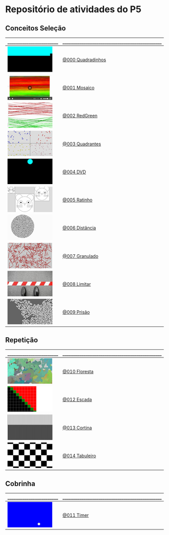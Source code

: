 # Repositório de atividades do P5

## Conceitos Seleção

\________________________ | \_______________________________________________
------------------------- | -----------------------
![_](.thumbs/000.jpg) | [@000 Quadradinhos](base/000/Readme.md#quadradinhos)
![_](.thumbs/001.jpg) | [@001 Mosaico](base/001/Readme.md#mosaico)
![_](.thumbs/002.jpg) | [@002 RedGreen](base/002/Readme.md#redgreen)
![_](.thumbs/003.jpg) | [@003 Quadrantes](base/003/Readme.md#quadrantes)
![_](.thumbs/004.jpg) | [@004 DVD](base/004/Readme.md#dvd)
![_](.thumbs/005.jpg) | [@005 Ratinho](base/005/Readme.md#ratinho)
![_](.thumbs/006.jpg) | [@006 Distância](base/006/Readme.md#distância)
![_](.thumbs/007.jpg) | [@007 Granulado](base/007/Readme.md#granulado)
![_](.thumbs/008.jpg) | [@008 Limitar](base/008/Readme.md#limitar)
![_](.thumbs/009.jpg) | [@009 Prisão](base/009/Readme.md#prisão)

## Repetição

\________________________ | \_______________________________________________
------------------------- | -----------------------
![_](.thumbs/010.jpg) | [@010 Floresta](base/010/Readme.md#floresta)
![_](.thumbs/012.jpg) | [@012 Escada](base/012/Readme.md#escada)
![_](.thumbs/013.jpg) | [@013 Cortina](base/013/Readme.md#cortina)
![_](.thumbs/014.jpg) | [@014 Tabuleiro](base/014/Readme.md#tabuleiro)

## Cobrinha

\________________________ | \_______________________________________________
------------------------- | -----------------------
![_](.thumbs/011.jpg) | [@011 Timer](base/011/Readme.md#timer)
